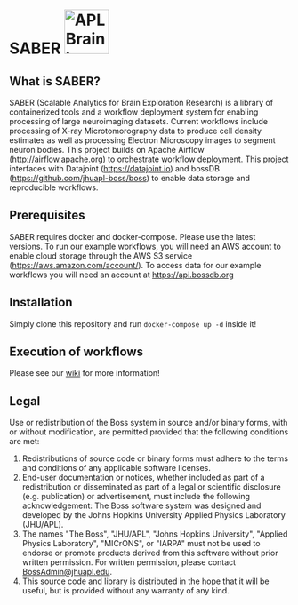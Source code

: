 

# SABER <img src="https://avatars2.githubusercontent.com/u/34253653?s=200&v=4" alt="APL Brain logo" width="80"/>

## What is SABER?
SABER (Scalable Analytics for Brain Exploration Research) is a library of containerized tools and a workflow deployment system for enabling processing of large neuroimaging datasets. Current workflows include processing of X-ray Microtomorography data to produce cell density estimates as well as processing Electron Microscopy images to segment neuron bodies. 
This project builds on Apache Airflow (http://airflow.apache.org) to orchestrate workflow deployment. This project interfaces with Datajoint (https://datajoint.io) and bossDB (https://github.com/jhuapl-boss/boss) to enable data storage and reproducible workflows. 

## Prerequisites
SABER requires docker and docker-compose. Please use the latest versions. To run our example workflows, you will need an AWS account to enable cloud storage through the AWS S3 service (https://aws.amazon.com/account/). To access data for our example workflows you will need an account at https://api.bossdb.org

## Installation
Simply clone this repository and run
`docker-compose up -d` inside it!

## Execution of workflows

Please see our [wiki](https://github.com/aplbrain/saber/wiki) for more information!

## Legal

Use or redistribution of the Boss system in source and/or binary forms, with or without modification, are permitted provided that the following conditions are met:
 
1. Redistributions of source code or binary forms must adhere to the terms and conditions of any applicable software licenses.
2. End-user documentation or notices, whether included as part of a redistribution or disseminated as part of a legal or scientific disclosure (e.g. publication) or advertisement, must include the following acknowledgement:  The Boss software system was designed and developed by the Johns Hopkins University Applied Physics Laboratory (JHU/APL). 
3. The names "The Boss", "JHU/APL", "Johns Hopkins University", "Applied Physics Laboratory", "MICrONS", or "IARPA" must not be used to endorse or promote products derived from this software without prior written permission. For written permission, please contact BossAdmin@jhuapl.edu.
4. This source code and library is distributed in the hope that it will be useful, but is provided without any warranty of any kind.
